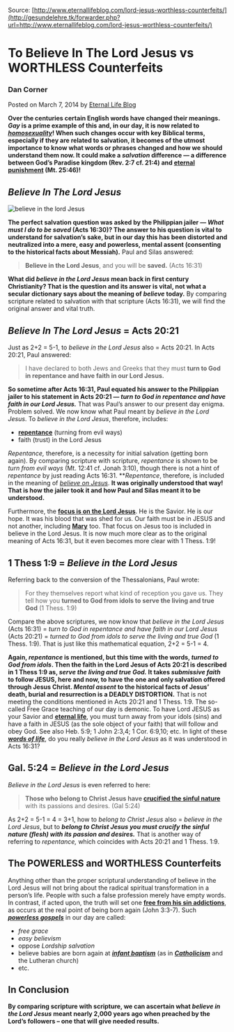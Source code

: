 <!--t To Believe In The Lord Jesus vs WORTHLESS Counterfeits t-->
<!--d  d-->

Source: [http://www.eternallifeblog.com/lord-jesus-worthless-counterfeits/](http://gesundelehre.tk/forwarder.php?url=http://www.eternallifeblog.com/lord-jesus-worthless-counterfeits/)


# To Believe In The Lord Jesus vs WORTHLESS Counterfeits

### Dan Corner

Posted on March 7, 2014 by [Eternal Life Blog](http://www.eternallifeblog.com/author/danc/ "View all posts by Eternal Life Blog")

**Over the centuries certain English words have changed their meanings. _Gay_ is a prime example of this and, in our day, it is now related to [_homosexuality_](http://www.evangelicaloutreach.org/homosexual.htm "I Was Headed For Hell as a Homosexual")! When such changes occur with key Biblical terms, especially if they are related to salvation, it becomes of the utmost importance to know what words or phrases changed and how we should understand them now. It could make a _salvation_ difference — a difference between God’s Paradise kingdom (Rev. 2:7 cf. 21:4) and [eternal punishment](http://www.evangelicaloutreach.org/eternaltorment.htm "Eternal Torment") (Mt. 25:46)!**


## _Believe In The Lord Jesus_

![believe in the lord Jesus](believe-in-jesus.jpg "believe in the lord Jesus")

**The perfect salvation question was asked by the Philippian jailer — _What must I do to be saved_ (Acts 16:30)? The answer to his question is vital to understand for salvation’s sake, but in our day this has been distorted and neutralized into a mere, easy and powerless, mental assent (consenting to the historical facts about Messiah).** Paul and Silas answered:

> **Believe in the Lord Jesus**, and you will be **saved.** (Acts 16:31)

**What did _believe in the Lord Jesus_ mean back in first century Christianity? That is the question and its answer is vital, not what a secular dictionary says about the meaning of _believe_ today.** By comparing scripture related to salvation with that scripture (Acts 16:31), we will find the original answer and vital truth.


## _Believe In The Lord Jesus_ = Acts 20:21

Just as 2+2 = 5-1, to _believe in the Lord Jesus_ also = Acts 20:21\. In Acts 20:21, Paul answered:

> I have declared to both Jews and Greeks that they must **turn to God in repentance and have faith in our Lord Jesus.**

**So sometime after Acts 16:31, Paul equated his answer to the Philippian jailer to his statement in Acts 20:21 — _turn to God in repentance and have faith in our Lord Jesus._** That was Paul’s answer to our present day enigma. Problem solved. We now know what Paul meant by _believe in the Lord Jesus_. To _believe in the Lord Jesus_, therefore, includes:

-  [**repentance**](http://www.evangelicaloutreach.org/repentance.htm "Biblical Repentance") (turning from evil ways)
-  faith (trust) in the Lord Jesus

_Repentance,_ therefore, is a necessity for initial salvation (getting born again). By comparing scripture with scripture, _repentance_ is shown to be _turn from evil ways_ (Mt. 12:41 cf. Jonah 3:10), though there is not a hint of _repentance_ by just reading Acts 16:31\. **_Repentance_, therefore, is included in the meaning of [_believe on Jesus_](http://www.evangelicaloutreach.org/believing.htm "Is Believing On Jesus The Same As Obeying Him"). **It was originally understood that way! That is how the jailer took it and how Paul and Silas meant it to be understood.**

Furthermore, the [**focus is on the Lord Jesus**](http://www.evangelicaloutreach.org/Jesusfocus.htm "Jesus Focus"). He is the Savior. He is our hope. It was his blood that was shed for us. Our faith must be in JESUS and not another, including [**Mary**](http://www.evangelicaloutreach.org/mary.htm "Fabricated Mary of Catholicism") too. That focus on Jesus too is included in believe in the Lord Jesus. It is now much more clear as to the original meaning of Acts 16:31, but it even becomes more clear with 1 Thess. 1:9!


## 1 Thess 1:9 = _Believe in the Lord Jesus_

Referring back to the conversion of the Thessalonians, Paul wrote:

> For they themselves report what kind of reception you gave us. They tell how you **turned to God from idols to serve the living and true God** (1 Thess. 1:9)

Compare the above scriptures, we now know that _believe in the Lord Jesus_ (Acts 16:31) = _turn to God in repentance and have faith in our Lord Jesus_ (Acts 20:21) = _turned to God from idols to serve the living and true God_ (1 Thess. 1:9). That is just like this mathematical equation, 2+2 = 5-1 = 4.

**Again, _repentance_ is mentioned, but this time with the words, _turned to God from idols_. Then the faith in the Lord Jesus of Acts 20:21 is described in 1 Thess 1:9 as, _serve the living and true God._ It takes _submissive faith_ to follow JESUS, here and now, to have the one and only salvation offered through Jesus Christ. _Mental assent_ to the historical facts of Jesus’ death, burial and resurrection is a DEADLY DISTORTION.** That is not meeting the conditions mentioned in Acts 20:21 and 1 Thess. 1:9\. The so-called Free Grace teaching of our day is demonic. To have Lord JESUS as your Savior and [**eternal life**](http://www.eternallifeblog.com/2012/02/27/what-is-eternal-life/ "What Is Eternal Life"), you must turn away from your idols (sins) and have a faith in JESUS (as the sole object of your faith) that will follow and obey God. See also Heb. 5:9; 1 John 2:3,4; 1 Cor. 6:9,10; etc. In light of these [_**words of life**_](http://www.eternallifeblog.com/2011/10/15/words-eternal-life/ "Words of Eternal Life"), do you really _believe in the Lord Jesus_ as it was understood in Acts 16:31?


## Gal. 5:24 = _Believe in the Lord Jesus_

_Believe in the Lord Jesus_ is even referred to here:

> **Those who belong to Christ Jesus have [crucified the sinful nature](http://www.evangelicaloutreach.org/crucify-the-flesh.htm "Crucify The Flesh")** with its passions and desires. (Gal 5:24)

As 2+2 = 5-1 = 4 = 3+1, how to _belong to Christ Jesus_ also = _believe in the Lord Jesus_, but to **_belong to Christ Jesus you must crucify the sinful nature (flesh) with its passion and desires._** That is another way of referring to _repentance,_ which coincides with Acts 20:21 and 1 Thess. 1:9.


## The POWERLESS and WORTHLESS Counterfeits

Anything other than the proper scriptural understanding of believe in the Lord Jesus will not bring about the radical spiritual transformation in a person’s life. People with such a false profession merely have empty words. In contrast, if acted upon, the truth will set one [**free from his sin addictions**](http://www.evangelicaloutreach.org/romans6.htm "Freed From Sin Addictions"), as occurs at the real point of being born again (John 3:3-7). Such [_**powerless gospels**_](http://www.evangelicaloutreach.org/form-of-godliness.htm "Form Of Godliness") in our day are called:

-   _free grace_
-   _easy believism_
-   oppose _Lordship salvation_
-   believe babies are born again at [_**infant baptism**_](http://www.evangelicaloutreach.org/infantbaptism.htm "Infant Baptism") (as in [_**Catholicism**_](http://www.evangelicaloutreach.org/catholic.htm "Former Roman Catholic") and the Lutheran church)
-   etc.


## In Conclusion

**By comparing scripture with scripture, we can ascertain what _believe in the Lord Jesus_ meant nearly 2,000 years ago when preached by the Lord’s followers – one that will give needed results.**